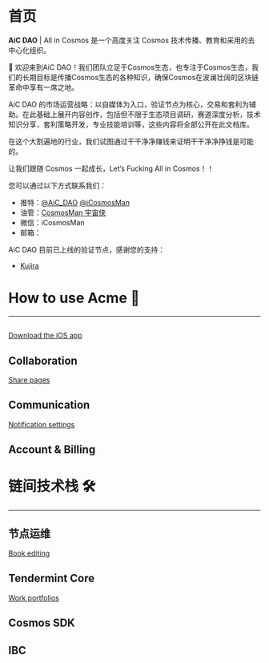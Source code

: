 # 首页

**AiC DAO** | All in Cosmos 是一个高度关注 Cosmos 技术传播、教育和采用的去中心化组织。

<aside>
👋 欢迎来到AiC DAO！我们团队立足于Cosmos生态，也专注于Cosmos生态，我们的长期目标是传播Cosmos生态的各种知识，确保Cosmos在波澜壮阔的区块链革命中享有一席之地。

AiC DAO 的市场运营战略：以自媒体为入口，验证节点为核心，交易和套利为辅助。在此基础上展开内容创作，包括但不限于生态项目调研，赛道深度分析，技术知识分享，套利策略开发，专业技能培训等，这些内容将全部公开在此文档库。

在这个大割遍地的行业，我们试图通过干干净净赚钱来证明干干净净挣钱是可能的。

让我们跟随 Cosmos 一起成长，Let’s Fucking All in Cosmos！！

您可以通过以下方式联系我们：

- 推特：[@AiC_DAO](https://twitter.com/AiC_DAO) [@iCosmosMan](https://twitter.com/iCosmosMan)
- 油管：[CosmosMan 宇宙侠](https://www.youtube.com/@iCosmosMan)
- 微信：iCosmosMan
- 邮箱：

AiC DAO 目前已上线的验证节点，感谢您的支持：

- [Kujira](https://blue.kujira.app/stake/kujiravaloper1md8d7l89757xdkmn6pxcjedypl0jkkgk3aglhs)
</aside>

# How to use Acme 📖

---

##

[Download the iOS app](public/首页/Download%20the%20iOS%20app.md)

## Collaboration

[Share pages](public/首页/Share%20pages.md)

## Communication

[Notification settings](public/首页/Notification%20settings.md)

## Account & Billing

# 链间技术栈 🛠

---

## 节点运维

[Book editing](public/首页/Book%20editing.md)

## Tendermint Core

[Work portfolios](public/首页/Work%20portfolios.md)

## Cosmos SDK

## IBC

